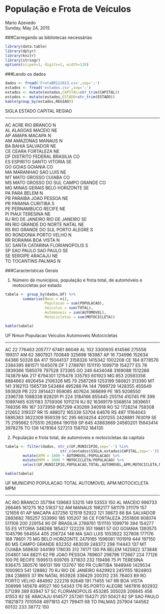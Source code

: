 # População e Frota de Veículos
Mario Azevedo  
Sunday, May 24, 2015  

###Carregando as bibliotecas necessárias


```r
library(data.table)
library(dplyr)
library(knitr)
library(stringr)
options(scipen=1, digits=2, width=120)
```

###Lendo os dados


```r
dados <- fread('FrotaBR122013.csv',sep=';')
estados <- fread('estados.csv',sep=';')
estados <- mutate(estados,CAPITAL=str_trim(CAPITAL))
estados <- mutate(estados,ESTADO=str_trim(ESTADO))
kable(group_by(estados,REGIAO))
```



SIGLA   ESTADO                CAPITAL          REGIAO 
------  --------------------  ---------------  -------
AC      ACRE                  RIO BRANCO       N      
AL      ALAGOAS               MACEIO           NE     
AP      AMAPA                 MACAPA           N      
AM      AMAZONAS              MANAUS           N      
BA      BAHIA                 SALVADOR         NE     
CE      CEARA                 FORTALEZA        NE     
DF      DISTRITO FEDERAL      BRASILIA         CO     
ES      ESPIRITO SANTO        VITORIA          SE     
GO      GOIAS                 GOIANIA          CO     
MA      MARANHAO              SAO LUIS         NE     
MT      MATO GROSSO           CUIABA           CO     
MS      MATO GROSSO DO SUL    CAMPO GRANDE     CO     
MG      MINAS GERAIS          BELO HORIZONTE   SE     
PA      PARA                  BELEM            N      
PB      PARAIBA               JOAO PESSOA      NE     
PR      PARANA                CURITIBA         S      
PE      PERNAMBUCO            RECIFE           NE     
PI      PIAUI                 TERESINA         NE     
RJ      RIO DE JANEIRO        RIO DE JANEIRO   SE     
RN      RIO GRANDE DO NORTE   NATAL            NE     
RS      RIO GRANDE DO SUL     PORTO ALEGRE     S      
RO      RONDONIA              PORTO VELHO      N      
RR      RORAIMA               BOA VISTA        N      
SC      SANTA CATARINA        FLORIANOPOLIS    S      
SP      SAO PAULO             SAO PAULO        SE     
SE      SERGIPE               ARACAJU          NE     
TO      TOCANTINS             PALMAS           N      

###Características Gerais

1. Número de municípios, população e frota total, de automóveis e motocicletas por estado


```r
tabela <- group_by(dados,UF) %>%
        summarise(Nmun = n(),
                  Populacao = sum(POPULACAO),
                  Veiculos = sum(TOTAL),
                  Automoveis = sum(AUTOMOVEL),
                  Motocicletas = sum(MOTOCICLETA))

kable(tabela)
```



UF    Nmun   Populacao   Veiculos   Automoveis   Motocicletas
---  -----  ----------  ---------  -----------  -------------
AC      22      776463     205777        67461          86048
AL     102     3300935     614566       275556         199317
AM      62     3807921     700849       325698         183987
AP      16      734996     152634        64386          50326
BA     417    15044137    3158326      1415342        1002208
CE     184     8778576    2384395       881571        1045078
DF       1     2789761    1511110      1099719         154277
ES      78     3839366    1585076       797528         373365
GO     246     6434048    3169088      1512266         743879
MA     217     6794301    1215478       335793         601923
MG     853    20593356    8884663      4926454        2106326
MS      79     2587269    1253199       580821         313390
MT     141     3182113    1565739       543484         495288
PA     144     7999729    1428355       455649         593828
PB     223     3914421     959085       407624         366699
PE     185     9208550    2396738      1088338         828291
PI     224     3184166     855445       255114         410745
PR     399    10997465    6351183      3759306        1011274
RJ      92    16369179    5568514      3839651         748356
RN     167     3373959     967299       430289         340918
RO      52     1728214     758308       212652         319337
RR      15      488072     165339        53704          64676
RS     497    11164043    5885383      3622309         959339
SC     295     6634254    4201255      2428891         763019
SE      75     2195662     575510       262664         190159
SP     645    43663669   24560201     15643414        3978276
TO     139     1478164     527213       158702         184135

2. População e frota total, de automóveis e motocicletas da capitais


```r
tabela <- filter(dados, str_c(UF,MUNICIPIO,sep='-') %in% 
                         str_c(estados$SIGLA,estados$CAPITAL,sep='-')) %>%
        mutate(APM = 1000 * AUTOMOVEL/POPULACAO) %>%
        mutate(MPM = 1000 * MOTOCICLETA/POPULACAO) %>%
        select(UF,MUNICIPIO,POPULACAO,TOTAL,AUTOMOVEL,APM,MOTOCICLETA,MPM)

kable(tabela)
```



UF   MUNICIPIO         POPULACAO     TOTAL   AUTOMOVEL   APM   MOTOCICLETA   MPM
---  ---------------  ----------  --------  ----------  ----  ------------  ----
AC   RIO BRANCO           357194    139683       53215   149         53553   150
AL   MACEIO               996733    266465      161275   162         51637    52
AM   MANAUS              1982177    581179      311179   157        121656    61
AP   MACAPA               437256    121519       52922   121         38673    88
BA   SALVADOR            2883682    785257      533990   185        105207    36
CE   FORTALEZA           2551806    908074      511109   200        229154    90
DF   BRASILIA            2789761   1511110     1099719   394        154277    55
ES   VITORIA              348268    185427      122229   351         19861    57
GO   GOIANIA             1393575   1045796      564554   405        206724   148
MA   SAO LUIS            1053922    327808      177176   168         78601    75
MG   BELO HORIZONTE      2479165   1596081     1101919   444        197150    80
MS   CAMPO GRANDE         832352    483039      248372   298        114443   137
MT   CUIABA               569830    344189      178035   312         74171   130
PA   BELEM               1425922    373846      204801   144         88211    62
PB   JOAO PESSOA          769607    298796      172667   224         77126   100
PE   RECIFE              1599513    609765      371833   232        119498    75
PI   TERESINA             836475    380576      166131   199        133767   160
PR   CURITIBA            1848946   1429534     1000903   541        128882    70
RJ   RIO DE JANEIRO      6429923   2451155     1824803   284        238855    37
RN   NATAL                853928    339429      200312   235         76403    89
RO   PORTO VELHO          484992    222218       92648   191         71455   147
RR   BOA VISTA            308996    145678       49527   160         54343   176
RS   PORTO ALEGRE        1467816    802932      571299   389         83947    57
SC   FLORIANOPOLIS        453285    305028      206845   456         41553    92
SE   ARACAJU              614577    257261      154271   251         50421    82
SP   SAO PAULO          11821873   7010508     4971813   421        799411    68
TO   PALMAS               257904    144562       60132   233         38772   150

